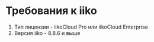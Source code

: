 # Требования к iiko

1. Тип лицензии - iikoCloud Pro или iikoCloud Enterprise
2. Версия iiko - 8.8.6 и выше
